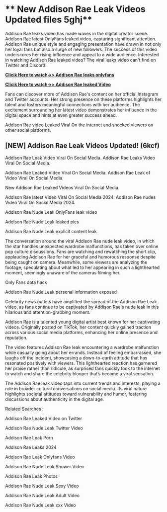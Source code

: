
# ** New Addison Rae Leak Videos Updated files 5ghj** #

  Addison Rae leaks video has made waves in the digital creator scene.  Addison Rae latest OnlyFans leaked video, capturing significant attention.  Addison Rae unique style and engaging presentation have drawn in not only her loyal fans but also a surge of new followers. The success of this video underscores her rising influence and appeal to a wide audience. Interested in watching Addison Rae leaked video? The viral leaks video can't find on Twitter and Discord!

**[Clicik Here to watch->>  Addison Rae leaks onlyfans ](http://xflirt.top)**

**[Clicik Here to watch->>  Addison Rae leaked Video](http://xflirt.top)**

Fans can discover more of Addison Rae's content on her official Instagram and Twitter accounts. Her strong presence on these platforms highlights her talent and fosters meaningful connections with her audience. The excitement surrounding her latest video demonstrates her influence in the digital space and hints at even greater success ahead.

  Addison Rae video Leaked Viral On the internet and shocked viewers on other social platforms.

## [NEW] Addison Rae Leak Videos Updated!  (6kcf) ##

  Addison Rae Leak Video Viral On Social Media.  Addison Rae Leaks Video Viral On Social Media.

  Addison Rae Leaked Video Viral On Social Media.  Addison Rae Leak of Video Viral On Social Media.

New Addison Rae Leaked Videos Viral On Social Media.

  Addison Rae latest Video Viral On Social Media 2024.  Addison Rae nudes Video Viral On Social Media 2024.

  Addison Rae Nude Leak OnlyFans leak video

  Addison Rae Nude Leak leaked pics

  Addison Rae Nude Leak explicit content leak

The conversation around the viral Addison Rae nude leak video, in which the star handles unexpected wardrobe malfunctions, has taken over online pop culture discussions. Fans are watching and rewatching the short clip, applauding Addison Rae for her graceful and humorous response despite being caught on camera. Meanwhile, some viewers are analyzing the footage, speculating about what led to her appearing in such a lighthearted moment, seemingly unaware of the cameras filming her.

Only Fans data hack

  Addison Rae Nude Leak personal information exposed

Celebrity news outlets have amplified the spread of the Addison Rae Leak video, as fans continue to be captivated by Addison Rae's nude leak in this hilarious and attention-grabbing moment.

  Addison Rae is a talented young digital artist best known for her captivating videos. Originally posted on TikTok, her content quickly gained traction across various social media platforms, enhancing her online presence and reputation.

The video features Addison Rae leak encountering a wardrobe malfunction while casually going about her errands. Instead of feeling embarrassed, she laughs off the incident, showcasing a down-to-earth attitude that has resonated positively with viewers. This lighthearted reaction has garnered her praise rather than ridicule, as surprised fans quickly took to the internet to watch and share the celebrity blooper that’s become a viral sensation.

The Addison Rae leak video taps into current trends and interests, playing a role in broader cultural conversations on social media. Its viral nature highlights societal attitudes toward vulnerability and humor, fostering discussions about authenticity in the digital age.

Related Searches :

  Addison Rae Leaked Video on Twitter

  Addison Rae Nude Leak Twitter Video

  Addison Rae Leak Porn

  Addison Rae Leaks 2024

  Addison Rae Leak Onlyfans Video

  Addison Rae Nude Leak Shower Video

  Addison Rae Leak Photos

  Addison Rae Nude Leak Sexy Video

  Addison Rae Nude Leak Adult Video

  Addison Rae Nude Leak xxx Video


